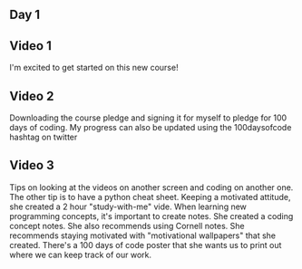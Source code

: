 
## Day 1

## Video 1

I'm excited to get started on this new course!

## Video 2

Downloading the course pledge and signing it for myself to pledge for 100 days of coding. My progress can also be updated using the 100daysofcode hashtag on twitter

## Video 3

Tips on looking at the videos on another screen and coding on another one. The other tip is to have a python cheat sheet. Keeping a motivated attitude, she created a 2 hour "study-with-me" vide. When learning new programming concepts, it's important to create notes. She created a coding concept notes. She also recommends using Cornell notes. She recommends staying motivated with "motivational wallpapers" that she created. There's a 100 days of code poster that she wants us to print out where we can keep track of our work. 
